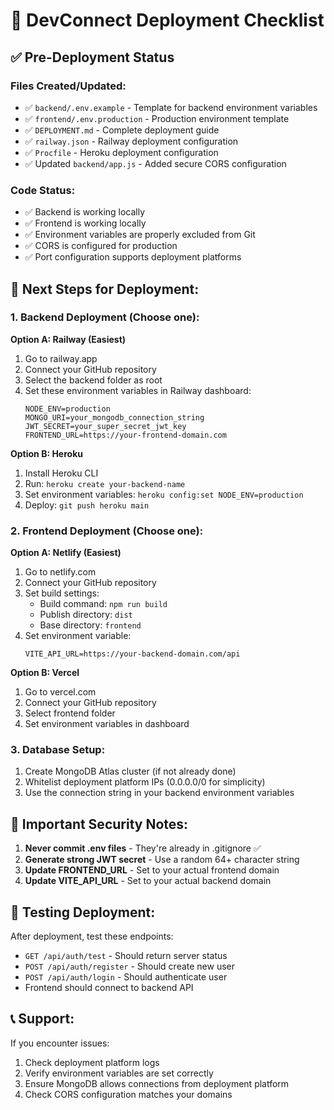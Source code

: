 # 🚀 DevConnect Deployment Checklist

## ✅ Pre-Deployment Status

### Files Created/Updated:
- ✅ `backend/.env.example` - Template for backend environment variables
- ✅ `frontend/.env.production` - Production environment template
- ✅ `DEPLOYMENT.md` - Complete deployment guide
- ✅ `railway.json` - Railway deployment configuration
- ✅ `Procfile` - Heroku deployment configuration
- ✅ Updated `backend/app.js` - Added secure CORS configuration

### Code Status:
- ✅ Backend is working locally
- ✅ Frontend is working locally
- ✅ Environment variables are properly excluded from Git
- ✅ CORS is configured for production
- ✅ Port configuration supports deployment platforms

## 🔧 Next Steps for Deployment:

### 1. Backend Deployment (Choose one):

**Option A: Railway (Easiest)**
1. Go to railway.app
2. Connect your GitHub repository
3. Select the backend folder as root
4. Set these environment variables in Railway dashboard:
   ```
   NODE_ENV=production
   MONGO_URI=your_mongodb_connection_string
   JWT_SECRET=your_super_secret_jwt_key
   FRONTEND_URL=https://your-frontend-domain.com
   ```

**Option B: Heroku**
1. Install Heroku CLI
2. Run: `heroku create your-backend-name`
3. Set environment variables: `heroku config:set NODE_ENV=production`
4. Deploy: `git push heroku main`

### 2. Frontend Deployment (Choose one):

**Option A: Netlify (Easiest)**
1. Go to netlify.com
2. Connect your GitHub repository
3. Set build settings:
   - Build command: `npm run build`
   - Publish directory: `dist`
   - Base directory: `frontend`
4. Set environment variable:
   ```
   VITE_API_URL=https://your-backend-domain.com/api
   ```

**Option B: Vercel**
1. Go to vercel.com
2. Connect your GitHub repository
3. Select frontend folder
4. Set environment variables in dashboard

### 3. Database Setup:
1. Create MongoDB Atlas cluster (if not already done)
2. Whitelist deployment platform IPs (0.0.0.0/0 for simplicity)
3. Use the connection string in your backend environment variables

## 🚨 Important Security Notes:

1. **Never commit .env files** - They're already in .gitignore ✅
2. **Generate strong JWT secret** - Use a random 64+ character string
3. **Update FRONTEND_URL** - Set to your actual frontend domain
4. **Update VITE_API_URL** - Set to your actual backend domain

## 🧪 Testing Deployment:

After deployment, test these endpoints:
- `GET /api/auth/test` - Should return server status
- `POST /api/auth/register` - Should create new user
- `POST /api/auth/login` - Should authenticate user
- Frontend should connect to backend API

## 📞 Support:

If you encounter issues:
1. Check deployment platform logs
2. Verify environment variables are set correctly
3. Ensure MongoDB allows connections from deployment platform
4. Check CORS configuration matches your domains
